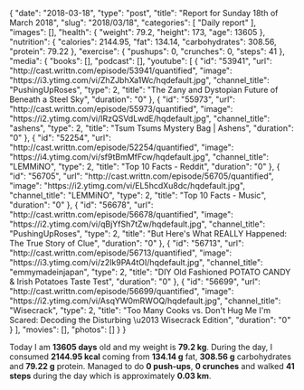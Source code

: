 {
    "date": "2018-03-18",
    "type": "post",
    "title": "Report for Sunday 18th of March 2018",
    "slug": "2018\/03\/18",
    "categories": [
        "Daily report"
    ],
    "images": [],
    "health": {
        "weight": 79.2,
        "height": 173,
        "age": 13605
    },
    "nutrition": {
        "calories": 2144.95,
        "fat": 134.14,
        "carbohydrates": 308.56,
        "protein": 79.22
    },
    "exercise": {
        "pushups": 0,
        "crunches": 0,
        "steps": 41
    },
    "media": {
        "books": [],
        "podcast": [],
        "youtube": [
            {
                "id": "53941",
                "url": "http:\/\/cast.writtn.com\/episode\/53941\/quantified",
                "image": "https:\/\/i3.ytimg.com\/vi\/ZhZJbhXa1Wc\/hqdefault.jpg",
                "channel_title": "PushingUpRoses",
                "type": 2,
                "title": "The Zany and Dystopian Future of Beneath a Steel Sky",
                "duration": "0"
            },
            {
                "id": "55973",
                "url": "http:\/\/cast.writtn.com\/episode\/55973\/quantified",
                "image": "https:\/\/i2.ytimg.com\/vi\/IRzQSVdLwdE\/hqdefault.jpg",
                "channel_title": "ashens",
                "type": 2,
                "title": "Tsum Tsums Mystery Bag | Ashens",
                "duration": "0"
            },
            {
                "id": "52254",
                "url": "http:\/\/cast.writtn.com\/episode\/52254\/quantified",
                "image": "https:\/\/i4.ytimg.com\/vi\/sf9tBmMfFcw\/hqdefault.jpg",
                "channel_title": "LEMMiNO",
                "type": 2,
                "title": "Top 10 Facts - Reddit",
                "duration": "0"
            },
            {
                "id": "56705",
                "url": "http:\/\/cast.writtn.com\/episode\/56705\/quantified",
                "image": "https:\/\/i2.ytimg.com\/vi\/EL5hcdXu8dc\/hqdefault.jpg",
                "channel_title": "LEMMiNO",
                "type": 2,
                "title": "Top 10 Facts - Music",
                "duration": "0"
            },
            {
                "id": "56678",
                "url": "http:\/\/cast.writtn.com\/episode\/56678\/quantified",
                "image": "https:\/\/i2.ytimg.com\/vi\/qBjYfSh7tZw\/hqdefault.jpg",
                "channel_title": "PushingUpRoses",
                "type": 2,
                "title": "But Here's What REALLY Happened: The True Story of Clue",
                "duration": "0"
            },
            {
                "id": "56713",
                "url": "http:\/\/cast.writtn.com\/episode\/56713\/quantified",
                "image": "https:\/\/i3.ytimg.com\/vi\/z2Ik9PA4tOI\/hqdefault.jpg",
                "channel_title": "emmymadeinjapan",
                "type": 2,
                "title": "DIY Old Fashioned POTATO CANDY & Irish Potatoes Taste Test",
                "duration": "0"
            },
            {
                "id": "56699",
                "url": "http:\/\/cast.writtn.com\/episode\/56699\/quantified",
                "image": "https:\/\/i2.ytimg.com\/vi\/AsqYW0mRWOQ\/hqdefault.jpg",
                "channel_title": "Wisecrack",
                "type": 2,
                "title": "Too Many Cooks vs. Don't Hug Me I'm Scared: Decoding the Disturbing \u2013 Wisecrack Edition",
                "duration": "0"
            }
        ],
        "movies": [],
        "photos": []
    }
}

Today I am <strong>13605 days</strong> old and my weight is <strong>79.2 kg</strong>. During the day, I consumed <strong>2144.95 kcal</strong> coming from <strong>134.14 g</strong> fat, <strong>308.56 g</strong> carbohydrates and <strong>79.22 g</strong> protein. Managed to do <strong>0 push-ups</strong>, <strong>0 crunches</strong> and walked <strong>41 steps</strong> during the day which is approximately <strong>0.03 km</strong>.